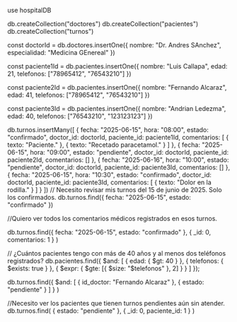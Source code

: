 use hospitalDB

db.createCollection("doctores")
db.createCollection("pacientes")
db.createCollection("turnos")


const doctorId = db.doctores.insertOne({
  nombre: "Dr. Andres SAnchez",
  especialidad: "Medicina GEnereal"
})

const paciente1Id = db.pacientes.insertOne({
  nombre: "Luis Callapa",
  edad: 21,
  telefonos: ["78965412", "76543210"]
})

const paciente2Id = db.pacientes.insertOne({
  nombre: "Fernando Alcaraz",
  edad: 41,
  telefonos: ["78965412", "76543210"]
})

const paciente3Id = db.pacientes.insertOne({
  nombre: "Andrian Ledezma",
  edad: 40,
  telefonos: ["76543210", "123123123"]
})


db.turnos.insertMany([
  {
    fecha: "2025-06-15",
    hora: "08:00",
    estado: "confirmado",
    doctor_id: doctorId,
    paciente_id: paciente1Id,
    comentarios: [
      {  texto: "Paciente." },
      { texto: "Recetado paracetamol." }
    ]
  },
  {
    fecha: "2025-06-15",
    hora: "09:00",
    estado: "pendiente",
    doctor_id: doctorId,
    paciente_id: paciente2Id,
    comentarios: []
  },
  {
    fecha: "2025-06-16",
    hora: "10:00",
    estado: "pendiente",
    doctor_id: doctorId,
    paciente_id: paciente3Id,
    comentarios: []
  },
  {
    fecha: "2025-06-15",
    hora: "10:30",
    estado: "confirmado",
    doctor_id: doctorId,
    paciente_id: paciente3Id,
    comentarios: [
      {  texto: "Dolor en la rodilla." }
    ]
  }
])
// Necesito revisar mis turnos del 15 de junio de 2025. Solo los confirmados.
db.turnos.find({
  fecha: "2025-06-15",
  estado: "confirmado"
})

//Quiero ver todos los comentarios médicos registrados en esos turnos.

db.turnos.find({
  fecha: "2025-06-15",
  estado: "confirmado"
},
    {
    _id: 0,
    comentarios: 1
  }
)

// ¿Cuántos pacientes tengo con más de 40 años y al menos dos teléfonos registrados?
db.pacientes.find({
  $and: [
    { edad: { $gt: 40 } },
    { telefonos: { $exists: true } },
    { $expr: { $gte: [{ $size: "$telefonos" }, 2] } }
  ]
});

db.turnos.find({
  $and: [
    { id_doctor: "Fernando Alcaraz" },
    { estado: "pendiente" }
  ]
    }
    )

//Necesito ver los pacientes que tienen turnos pendientes aún sin atender.
db.turnos.find(
  { estado: "pendiente" },
  { _id: 0, paciente_id: 1 }
)
